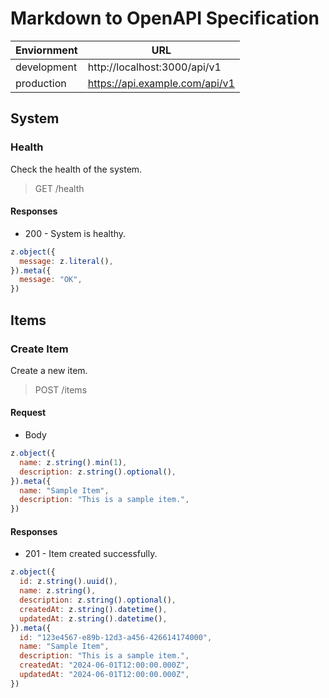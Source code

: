 # Markdown to OpenAPI Specification

| Enviornment | URL                            |
| ----------- | ------------------------------ |
| development | http://localhost:3000/api/v1   |
| production  | https://api.example.com/api/v1 |

## System

### Health

Check the health of the system.

> GET /health

#### Responses

- 200 - System is healthy.

```js
z.object({
  message: z.literal(),
}).meta({
  message: "OK",
})
```

## Items

### Create Item

Create a new item.

> POST /items

#### Request

- Body

```js
z.object({
  name: z.string().min(1),
  description: z.string().optional(),
}).meta({
  name: "Sample Item",
  description: "This is a sample item.",
})
```

#### Responses

- 201 - Item created successfully.

```js
z.object({
  id: z.string().uuid(),
  name: z.string(),
  description: z.string().optional(),
  createdAt: z.string().datetime(),
  updatedAt: z.string().datetime(),
}).meta({
  id: "123e4567-e89b-12d3-a456-426614174000",
  name: "Sample Item",
  description: "This is a sample item.",
  createdAt: "2024-06-01T12:00:00.000Z",
  updatedAt: "2024-06-01T12:00:00.000Z",
})
```
